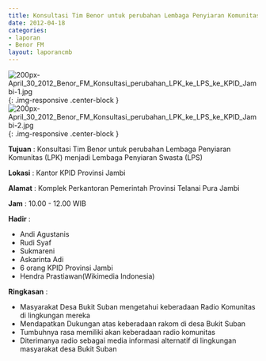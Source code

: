 ```yaml
---
title: Konsultasi Tim Benor untuk perubahan Lembaga Penyiaran Komunitas (LPK) menjadi Lembaga Penyiaran Swasta (LPS)
date: 2012-04-18
categories:
- laporan
- Benor FM
layout: laporancmb
---
```

	
![200px-April_30_2012_Benor_FM_Konsultasi_perubahan_LPK_ke_LPS_ke_KPID_Jambi-1.jpg](/uploads/200px-April_30_2012_Benor_FM_Konsultasi_perubahan_LPK_ke_LPS_ke_KPID_Jambi-1.jpg){: .img-responsive .center-block }	
![200px-April_30_2012_Benor_FM_Konsultasi_perubahan_LPK_ke_LPS_ke_KPID_Jambi-2.jpg](/uploads/200px-April_30_2012_Benor_FM_Konsultasi_perubahan_LPK_ke_LPS_ke_KPID_Jambi-2.jpg){: .img-responsive .center-block }	

**Tujuan** : Konsultasi Tim Benor untuk perubahan Lembaga Penyiaran Komunitas (LPK) menjadi Lembaga Penyiaran Swasta (LPS)
	
**Lokasi** : Kantor KPID Provinsi Jambi
	
**Alamat** : Komplek Perkantoran Pemerintah Provinsi Telanai Pura Jambi
	
**Jam** : 10.00 - 12.00 WIB

**Hadir** :
*	Andi Agustanis
*	Rudi Syaf
*	Sukmareni
*	Askarinta Adi
*	6 orang KPID Provinsi Jambi
*	Hendra Prastiawan(Wikimedia Indonesia)

**Ringkasan** :
*	Masyarakat Desa Bukit Suban mengetahui keberadaan Radio Komunitas di lingkungan mereka
*	Mendapatkan Dukungan atas keberadaan rakom di desa Bukit Suban
*	Tumbuhnya rasa memiliki akan keberadaan radio komunitas
*	Diterimanya radio sebagai media informasi alternatif di lingkungan masyarakat desa Bukit Suban

